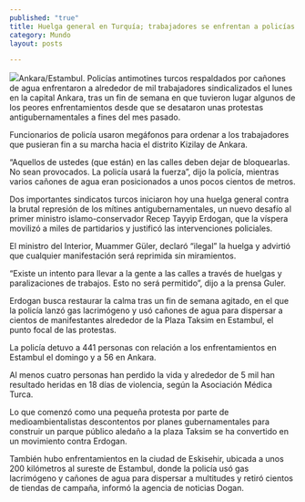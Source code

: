 ```yaml
---
published: "true"
title: Huelga general en Turquía; trabajadores se enfrentan a policías en la capital
category: Mundo
layout: posts

---
```


![](http://i.imgur.com/ore8sM4m.jpg)Ankara/Estambul. Policías antimotines turcos respaldados por cañones de agua enfrentaron a alrededor de mil trabajadores sindicalizados el lunes en la capital Ankara, tras un fin de semana en que tuvieron lugar algunos de los peores enfrentamientos desde que se desataron unas protestas antigubernamentales a fines del mes pasado.

Funcionarios de policía usaron megáfonos para ordenar a los trabajadores que pusieran fin a su marcha hacia el distrito Kizilay de Ankara.

“Aquellos de ustedes (que están) en las calles deben dejar de bloquearlas. No sean provocados. La policía usará la fuerza”, dijo la policía, mientras varios cañones de agua eran posicionados a unos pocos cientos de metros.

Dos importantes sindicatos turcos iniciaron hoy una huelga general contra la brutal represión de los mítines antigubernamentales, un nuevo desafío al primer ministro islamo-conservador Recep Tayyip Erdogan, que la víspera movilizó a miles de partidarios y justificó las intervenciones policiales.

El ministro del Interior, Muammer Güler, declaró “ilegal” la huelga y advirtió que cualquier manifestación será reprimida sin miramientos.

“Existe un intento para llevar a la gente a las calles a través de huelgas y paralizaciones de trabajos. Esto no será permitido”, dijo a la prensa Guler.

Erdogan busca restaurar la calma tras un fin de semana agitado, en el que la policía lanzó gas lacrimógeno y usó cañones de agua para dispersar a cientos de manifestantes alrededor de la Plaza Taksim en Estambul, el punto focal de las protestas.

La policía detuvo a 441 personas con relación a los enfrentamientos en Estambul el domingo y a 56 en Ankara.

Al menos cuatro personas han perdido la vida y alrededor de 5 mil han resultado heridas en 18 días de violencia, según la Asociación Médica Turca.

Lo que comenzó como una pequeña protesta por parte de medioambientalistas descontentos por planes gubernamentales para construir un parque público aledaño a la plaza Taksim se ha convertido en un movimiento contra Erdogan.

También hubo enfrentamientos en la ciudad de Eskisehir, ubicada a unos 200 kilómetros al sureste de Estambul, donde la policía usó gas lacrimógeno y cañones de agua para dispersar a multitudes y retiró cientos de tiendas de campaña, informó la agencia de noticias Dogan.
